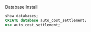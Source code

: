 Database Install

```Sql
show databases;
CREATE database auto_cost_settlement;
use auto_cost_settlement;
```